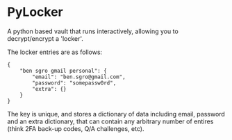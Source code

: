PyLocker
======

A python based vault that runs interactively, allowing you to decrypt/encrypt a 'locker'.

The locker entries are as follows:

    {
        "ben sgro gmail personal": {
            "email": "ben.sgro@gmail.com",
            "password": "somepassw0rd",
            "extra": {}
        }
    }

The key is unique, and stores a dictionary of data including email, password and an extra dictionary, that can contain any arbitrary number of entires (think 2FA back-up codes, Q/A challenges, etc).
